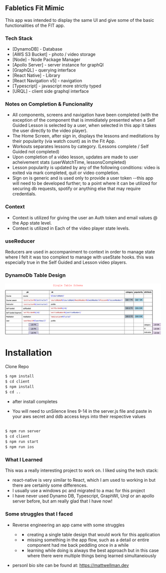 ## Fabletics Fit Mimic

This app was intended to display the same UI and give some of the basic functionalities of the FIT app.

### Tech Stack

- [DynamoDB] - Database
- [AWS S3 Bucket] - photo / video storage
- [Node] - Node Package Manager
- [Apollo Server] - server instance for graphQl
- [GraphQL] - querying interface
- [React Native] - Library
- [React Navigation v5] - navigation
- [Typescript] - javascript more strictly typed
- [URQL] - client side graphql interface

### Notes on Completion & Funcionality

- All components, screens and navigation have been completed (with the exception of the component that is immidiately presented when a Self Guided Lesson is selected by a user, when selected in this app it takes the user directly to the video player).
- The Home Screen, after sign in, displays the lessons and meditations by their popularity (via watch count) as in the Fit App.
- Workouts separates lessons by category. (Lessons complete / Self Guided not completed)
- Upon completion of a video lesson, updates are made to user acheivement stats (userWatchTime, lessonsCompleted)
- Lesson popularity is updated by any of the following conditions: video is exited via mark completed, quit or video completion.
- Sign on is generic and is used only to provide a user token --this app will need to be developed further; to a point where it can be utilized for securing db requests, spotify or anything else that may require credentials.

### Context

- Context is utilized for giving the user an Auth token and email values @ the App state level.
- Context is utilized in Each of the video player state levels.

### useReducer

Reducers are used in accompaniment to context in order to manage state where I felt it was too complext to manage with useState hooks. this was especially true in the Self Guided and Lesson video players.

### DynamoDb Table Design

<img src = "./Dynamo_Schema.png" width="800">

# Installation

Clone Repo

```sh
$ npm install
$ cd client
$ npm install
$ cd ..
```

- after install completes

- You will need to unSilence lines 9-14 in the server.js file and paste in your aws secret and ddb access keys into their respective values

```sh

$ npm run server
$ cd client
$ npm run start
$ npm run ios

```

### What I Learned

This was a really interesting project to work on. I liked using the tech stack:

- react-native is very similar to React, which I am used to working in but there are certainly some differences.
- I usually use a windows pc and migrated to a mac for this project
- I have never used Dynamo DB, Typescript, GraphWl, Urql or an apollo server before, but am really glad that I have now!

### Some struggles that I faced

- Reverse engineering an app came with some struggles

  - - creating a single table design that would work for this application
  - - missing something in the app flow, such as a detail or entire component had me back peddling once in a while
  - - learning while doing is always the best approach but in this case where there were multiple things being learned simultaneiously

- personl bio site can be found at:
  https://mattwellman.dev
